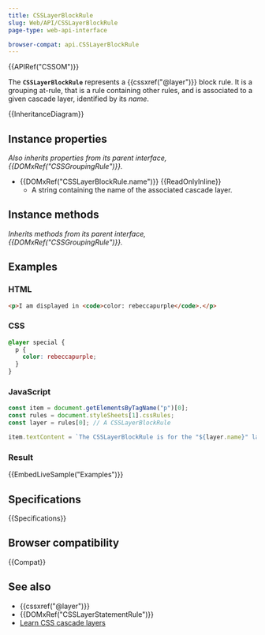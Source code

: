 ```yaml
---
title: CSSLayerBlockRule
slug: Web/API/CSSLayerBlockRule
page-type: web-api-interface

browser-compat: api.CSSLayerBlockRule
---
```


{{APIRef("CSSOM")}}

The **`CSSLayerBlockRule`** represents a {{cssxref("@layer")}} block rule. It is a grouping at-rule, that is a rule containing other rules, and is associated to a given cascade layer, identified by its _name_.

{{InheritanceDiagram}}

## Instance properties

_Also inherits properties from its parent interface, {{DOMxRef("CSSGroupingRule")}}._

- {{DOMxRef("CSSLayerBlockRule.name")}} {{ReadOnlyInline}}
  - A string containing the name of the associated cascade layer.

## Instance methods

_Inherits methods from its parent interface, {{DOMxRef("CSSGroupingRule")}}._

## Examples

### HTML

```html
<p>I am displayed in <code>color: rebeccapurple</code>.</p>
```

### CSS

```css
@layer special {
  p {
    color: rebeccapurple;
  }
}
```

### JavaScript

```js
const item = document.getElementsByTagName("p")[0];
const rules = document.styleSheets[1].cssRules;
const layer = rules[0]; // A CSSLayerBlockRule

item.textContent = `The CSSLayerBlockRule is for the "${layer.name}" layer`;
```

### Result

{{EmbedLiveSample("Examples")}}

## Specifications

{{Specifications}}

## Browser compatibility

{{Compat}}

## See also

- {{cssxref("@layer")}}
- {{DOMxRef("CSSLayerStatementRule")}}
- [Learn CSS cascade layers](/en-US/docs/Learn/CSS/Building_blocks/Cascade_layers)
